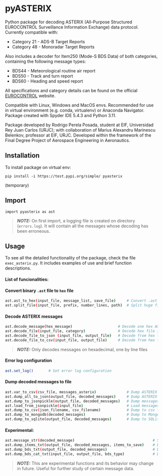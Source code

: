 # pyASTERIX

[eurocontrol]: https://www.eurocontrol.int/asterix

Python package for decoding ASTERIX (All-Purpose Structured EUROCONTROL Surveillance Information Exchange) data protocol.  
Currently compatible with:
   - Category 21 - ADS-B Target Reports
   - Category 48 - Monoradar Target Reports
    
Also includes a decoder for Item250 (Mode-S BDS Data) of both categories, containing the following message types:
   - BDS44 - Meteorological routine air report
   - BDS50 - Track and turn report
   - BDS60 - Heading and speed report
    
All specifications and category details can be found on the official [EUROCONTROL][eurocontrol] website.
    
Compatible with Linux, Windows and MacOS envs. Recommended for use in virtual environment (e.g. conda, virtualenv) or Anaconda Navigator.  
Package created with Spyder IDE 5.4.3 and Python 3.11. 

Package developed by Rodrigo Perela Posada, student at EIF, Universidad Rey Juan Carlos (URJC); with collaboration of Marius Alexandru Marinescu Belenkov, professor at EIF, URJC. Developed within the framework of the Final Degree Project of Aerospace Engineering in Aeronautics.


## Installation

To install package on virtual env:

```pip install -i https://test.pypi.org/simple/ pyasterix```

(temporary)


## Import


```import pyasterix as ast```

> **_NOTE:_** On first import, a logging file is created on directory (`errors.log`). It will contain all the messages whose decoding has been erroneous.


## Usage


To see all the detailed functionality of the package, check the file `exec_asterix.py`. 
It includes examples of use and brief function descriptions.

#### List of funcionalities:


#### Convert binary `.ast` file to `hex` file

```bash
ast.ast_to_hex(input_file, message_list, save_file)     # Convert .ast data to hexadecimal
ast.split_file(input_file, prefix, number_lines, path)  # Split huge files into equal lines number files
```

#### Decode ASTERIX messages 

```bash
ast.decode_message(hex_message)                     # Decode one hex ASTERIX message   
ast.decode_file(input_file, category)               # Decode hex file into variable
ast.decode_file_to_json (input_file, output_file)   # Decode from hex file to JSON
ast.decode_file_to_csv(input_file, output_file)     # Decode from hex file to csv
```
> **_NOTE:_** Only decodes messages on hexadecimal, one by line files

#### Error log configuration

```bash
ast.set_log()       # Set error log configuration 
```

#### Dump decoded messages to file 

```bash
ast.var_to_csv(csv_file, messages_asterix)              # Dump ASTERIX messages list (var) to csv file
ast.dump_all_to_json(output_file, decoded_messages)     # Dump ASTERIX messages list (var) to JSON file 
ast.dump_to_jsonpickle(output_file, decoded_messages)   # Dump messages list (var type object) to json file 
ast.load_from_jsonpickle(input_file)                    # Load messages list (var type object) from json file
ast.dump_to_csv(json_filename, csv_filename)            # Dump to csv from JSON file (generated with ast.dump_all_to_json())
ast.dump_to_mongodb(decoded_messages)                   # Dump to MongoDB (requires MongoDB server)
ast.dump_to_sqlite(output_file, decoded_messages)       # Dump to SQLite database 
```

#### Experimental: 

```bash
ast.message_str(decoded_message)                                    # Save one message into human format on a variable  
ast.dump_items_txt(output_file, decoded_messages, items_to_save)    # Dump choosen items of message into txt file (CAT21)
ast.dump_bds_txt(output_file, decoded_messages)                     # Dump choosen items of message (only hex BDS) into txt file (CAT48)
ast.dump_bds_cat_txt(input_file, output_file, bds_type)             # Dump BDS category decoded data into txt file (from txt gen. w/ ast.dump_bds_txt())
```
> **_NOTE:_** This are experimental functions and its behavior may change in future. Useful for further study of certain message data.




